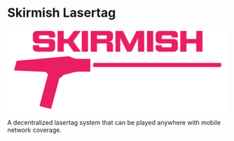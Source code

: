 # Skirmish Lasertag

![Skirmish Logo - Showing the Text Skirmish and a phaser](https://raw.githubusercontent.com/skrmsh/skirmish-assets/main/logo/Logo_TextUnderlinedNoBackground.svg)

A decentralized lasertag system that can be played anywhere with mobile network coverage.